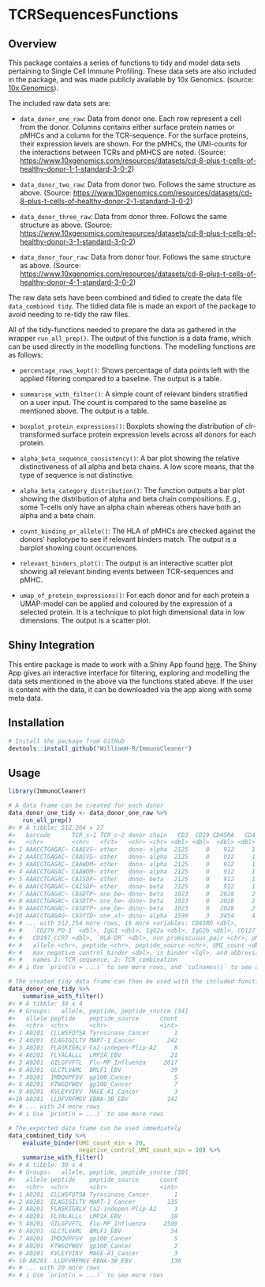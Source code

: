 # TCRSequencesFunctions

## Overview

This package contains a series of functions to tidy and model data sets pertaining to Single Cell Immune Profiling. These data sets are also included in the package, and was made publicly available by 10x Genomics. (source: [10x Genomics](https://www.10xgenomics.com/resources/datasets?query=&page=1&configure%5Bfacets%5D%5B0%5D=chemistryVersionAndThroughput&configure%5Bfacets%5D%5B1%5D=pipeline.version&configure%5BhitsPerPage%5D=500&configure%5BmaxValuesPerFacet%5D=1000&menu%5Bproducts.name%5D=Single%20Cell%20Immune%20Profiling)).

The included raw data sets are:

* `data_donor_one_raw`: Data from donor one. Each row represent a cell from the donor. Columns contains either surface protein names or pMHCs and a column for the TCR-sequence. For the surface proteins, their expression levels are shown. For the pMHCs, the UMI-counts for the interactions between TCRs and pMHCS are noted. (Source: https://www.10xgenomics.com/resources/datasets/cd-8-plus-t-cells-of-healthy-donor-1-1-standard-3-0-2)

* `data_donor_two_raw`: Data from donor two. Follows the same structure as above. (Source: https://www.10xgenomics.com/resources/datasets/cd-8-plus-t-cells-of-healthy-donor-2-1-standard-3-0-2)

* `data_donor_three_raw`: Data from donor three. Follows the same structure as above. (Source: https://www.10xgenomics.com/resources/datasets/cd-8-plus-t-cells-of-healthy-donor-3-1-standard-3-0-2)

* `data_donor_four_raw`: Data from donor four. Follows the same structure as above. (Source: https://www.10xgenomics.com/resources/datasets/cd-8-plus-t-cells-of-healthy-donor-4-1-standard-3-0-2)

The raw data sets have been combined and tidied to create the data file `data_combined tidy`. The tidied data file is made an export of the package to avoid needing to re-tidy the raw files.

All of the tidy-functions needed to prepare the data as gathered in the wrapper `run_all_prep()`. The output of this function is a data frame, which can be used directly in the modelling functions. The modelling functions are as follows:

* `percentage_rows_kept()`: Shows percentage of data points left with the applied filtering compared to a baseline. The output is a table.

* `summarise_with_filter()`: A simple count of relevant binders stratified on a user input. The count is compared to the same baseline as mentioned above. The output is a table.

* `boxplot_protein_expressions()`: Boxplots showing the distribution of clr-transformed surface protein expression levels across all donors for each protein.

* `alpha_beta_sequence_consistency()`: A bar plot showing the relative distinctiveness of all alpha and beta chains. A low score means, that the type of sequence is not distinctive.

* `alpha_beta_category_distribution()`: The function outputs a bar plot showing the distribution of alpha and beta chain compositions. E.g., some T-cells only have an alpha chain whereas others have both an alpha and a beta chain.

* `count_binding_pr_allele()`: The HLA of pMHCs are checked against the donors' haplotype to see if relevant binders match. The output is a barplot showing count occurrences.

* `relevant_binders_plot()`: The output is an interactive scatter plot showing all relevant binding events between TCR-sequences and pMHC.

* `umap_of_protein_expressions()`: For each donor and for each protein a UMAP-model can be applied and coloured by the expression of a selected protein. It is a technique to plot high dimensional data in low dimensions. The output is a scatter plot.

## Shiny Integration

This entire package is made to work with a Shiny App found [here](https://github.com/WilliamH-R/ImmunoViz). The Shiny App gives an interactive interface for filtering, exploring and modelling the data sets mentioned in the above via the functions stated above. If the user is content with the data, it can be downloaded via the app along with some meta data.

## Installation

```R
# Install the package from GitHub
devtools::install_github("WilliamH-R/ImmunoCleaner")
```

## Usage

```R
library(ImmunoCleaner)

# A data frame can be created for each donor
data_donor_one_tidy <- data_donor_one_raw %>% 
    run_all_prep()
#> # A tibble: 512,264 x 27
#>   barcode      TCR_s~1 TCR_c~2 donor chain   CD3  CD19 CD45RA   CD4  CD8a  CD14
#>   <chr>        <chr>   <fct>   <chr> <chr> <dbl> <dbl>  <dbl> <dbl> <dbl> <dbl>
#> 1 AAACCTGAGAC~ CAASVS~ other   dono~ alpha  2125     0    912     1  2223     4
#> 2 AAACCTGAGAC~ CAASVS~ other   dono~ alpha  2125     0    912     1  2223     4
#> 3 AAACCTGAGAC~ CAAWDM~ other   dono~ alpha  2125     0    912     1  2223     4
#> 4 AAACCTGAGAC~ CAAWDM~ other   dono~ alpha  2125     0    912     1  2223     4
#> 5 AAACCTGAGAC~ CAISDP~ other   dono~ beta   2125     0    912     1  2223     4
#> 6 AAACCTGAGAC~ CAISDP~ other   dono~ beta   2125     0    912     1  2223     4
#> 7 AAACCTGAGAC~ CASDTP~ one_be~ dono~ beta   1023     0   2028     2  3485     1
#> 8 AAACCTGAGAC~ CASDTP~ one_be~ dono~ beta   1023     0   2028     2  3485     1
#> 9 AAACCTGAGAC~ CASDTP~ one_be~ dono~ beta   1023     0   2028     2  3485     1
#>10 AAACCTGAGAG~ CASYTD~ one_al~ dono~ alpha  1598     3   3454     4  3383     1
#> # ... with 512,254 more rows, 16 more variables: CD45RO <dbl>,
#> #   `CD279_PD-1` <dbl>, IgG1 <dbl>, IgG2a <dbl>, IgG2b <dbl>, CD127 <dbl>,
#> #   CD197_CCR7 <dbl>, `HLA-DR` <dbl>, non_promiscuous_pair <chr>, pMHC <chr>,
#> #   allele <chr>, peptide <chr>, peptide_source <chr>, UMI_count <dbl>,
#> #   max_negative_control_binder <dbl>, is_binder <lgl>, and abbreviated variable
#> #   names 1: TCR_sequence, 2: TCR_combination
#> # i Use `print(n = ...)` to see more rows, and `colnames()` to see all variable names

# The created tidy data frame can then be used with the included functions
data_donor_one_tidy %>% 
    summarise_with_filter()
#> # A tibble: 34 x 4
#> # Groups:   allele, peptide, peptide_source [34]
#>   allele peptide    peptide_source      count
#>   <chr>  <chr>      <chr>               <int>
#> 1 A0201  CLLWSFQTSA Tyrosinase_Cancer       1
#> 2 A0201  ELAGIGILTV MART-1_Cancer         242
#> 3 A0201  FLASKIGRLV Ca2-indepen-Plip-A2     8
#> 4 A0201  FLYALALLL  LMP2A_EBV              21
#> 5 A0201  GILGFVFTL  Flu-MP_Influenza     2617
#> 6 A0201  GLCTLVAML  BMLF1_EBV              39
#> 7 A0201  IMDQVPFSV  gp100_Cancer            5
#> 8 A0201  KTWGQYWQV  gp100_Cancer            7
#> 9 A0201  KVLEYVIKV  MAGE-A1_Cancer          3
#>10 A0201  LLDFVRFMGV EBNA-3B_EBV           142
#> # ... with 24 more rows
#> # i Use `print(n = ...)` to see more rows

# The exported data frame can be used immediately
data_combined_tidy %>% 
    evaluate_binder(UMI_count_min = 20,
                    negative_control_UMI_count_min = 10) %>% 
    summarise_with_filter()
#> # A tibble: 30 x 4
#> # Groups:   allele, peptide, peptide_source [30]
#>   allele peptide    peptide_source      count
#>   <chr>  <chr>      <chr>               <int>
#> 1 A0201  CLLWSFQTSA Tyrosinase_Cancer       1
#> 2 A0201  ELAGIGILTV MART-1_Cancer         135
#> 3 A0201  FLASKIGRLV Ca2-indepen-Plip-A2     3
#> 4 A0201  FLYALALLL  LMP2A_EBV              18
#> 5 A0201  GILGFVFTL  Flu-MP_Influenza     2509
#> 6 A0201  GLCTLVAML  BMLF1_EBV              34
#> 7 A0201  IMDQVPFSV  gp100_Cancer            5
#> 8 A0201  KTWGQYWQV  gp100_Cancer            2
#> 9 A0201  KVLEYVIKV  MAGE-A1_Cancer          3
#> 10 A0201  LLDFVRFMGV EBNA-3B_EBV           136
#> # ... with 20 more rows
#> # i Use `print(n = ...)` to see more rows

```
